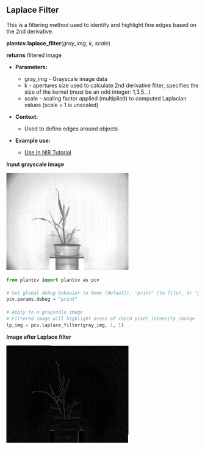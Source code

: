 ## Laplace Filter

This is a filtering method used to identify and highlight fine edges based on the 2nd derivative.

**plantcv.laplace_filter**(*gray_img, k, scale*)

**returns** filtered image

- **Parameters:**
    - gray_img - Grayscale image data
    - k - apertures size used to calculate 2nd derivative filter, specifies the size of the kernel (must be an odd integer: 1,3,5...)
    - scale - scaling factor applied (multiplied) to computed Laplacian values (scale = 1 is unscaled) 
    
- **Context:**
    - Used to define edges around objects
- **Example use:**
    - [Use In NIR Tutorial](nir_tutorial.md)

**Input grayscale image**

![Screenshot](img/documentation_images/laplace_filter/grayscale_image.jpg)

```python
from plantcv import plantcv as pcv

# Set global debug behavior to None (default), "print" (to file), or "plot" (Jupyter Notebooks or X11)
pcv.params.debug = "print"

# Apply to a grayscale image
# Filtered image will highlight areas of rapid pixel intensity change
lp_img = pcv.laplace_filter(gray_img, 1, 1)
```

**Image after Laplace filter**

![Screenshot](img/documentation_images/laplace_filter/lp_filtered.jpg)
